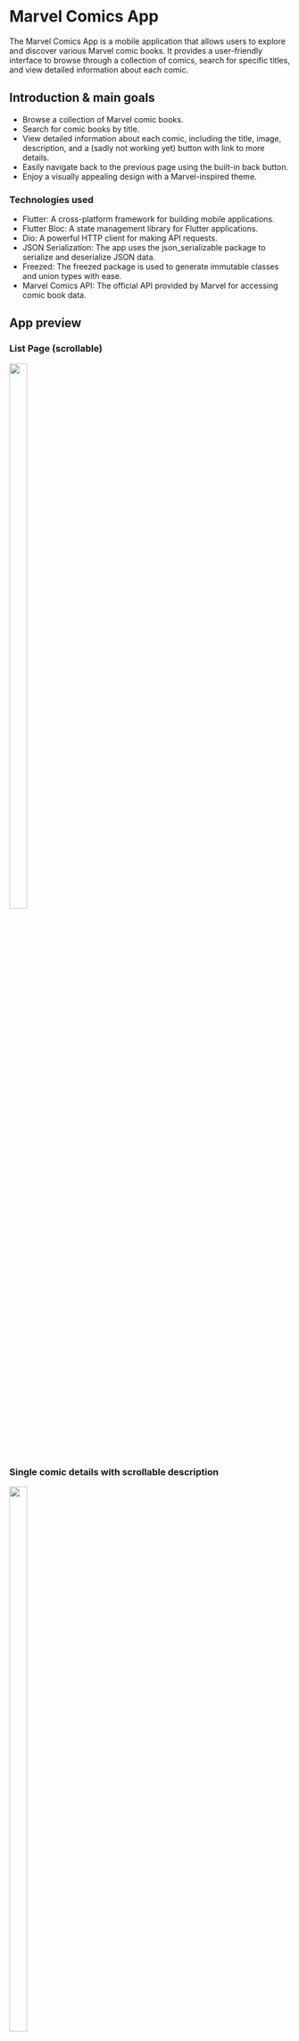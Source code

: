 # Marvel Comics App

The Marvel Comics App is a mobile application that allows users to explore and discover various Marvel comic books. It provides a user-friendly interface to browse through a collection of comics, search for specific titles, and view detailed information about each comic. 

## Introduction & main goals

* Browse a collection of Marvel comic books.
* Search for comic books by title.
* View detailed information about each comic, including the title, image, description, and a (sadly not working yet) button with link to more details.
* Easily navigate back to the previous page using the built-in back button.
* Enjoy a visually appealing design with a Marvel-inspired theme.

### Technologies used
* Flutter: A cross-platform framework for building mobile applications.
* Flutter Bloc: A state management library for Flutter applications.
* Dio: A powerful HTTP client for making API requests.
* JSON Serialization: The app uses the json_serializable package to serialize and deserialize JSON data.
* Freezed: The freezed package is used to generate immutable classes and union types with ease.
* Marvel Comics API: The official API provided by Marvel for accessing comic book data.

## App preview

### List Page (scrollable)
<img src="https://github.com/kubaolszewski/marvel_comics_app/assets/118610589/cbad69e9-615c-4903-96dc-7cf49bcf4d73.jpg" width=25% height=50%>

### Single comic details with scrollable description
<img src="https://github.com/kubaolszewski/marvel_comics_app/assets/118610589/fb8ef490-973f-42d3-a6db-17e995e4b990.jpg" width=25% height=50%>

## App features:

### Searching by title
<img src="https://github.com/kubaolszewski/marvel_comics_app/assets/118610589/75582d66-f252-41e0-afcd-adcb0277d5e7.jpg" width=25% height=50%>

### No results found information
<img src="https://github.com/kubaolszewski/marvel_comics_app/assets/118610589/14b07174-7337-4814-9191-e838756a7a6c.jpg" width=25% height=50%>

### Display of comics searched by title
<img src="https://github.com/kubaolszewski/marvel_comics_app/assets/118610589/db679a3a-8d61-445f-81e3-de2786d33549.jpg" width=25% height=50%>

# And maybe more to come in the future :)